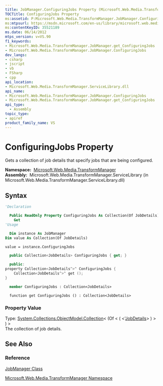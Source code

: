 ```yaml
---
title: JobManager.ConfiguringJobs Property (Microsoft.Web.Media.TransformManager)
TOCTitle: ConfiguringJobs Property
ms:assetid: P:Microsoft.Web.Media.TransformManager.JobManager.ConfiguringJobs
ms:mtpsurl: https://msdn.microsoft.com/en-us/library/microsoft.web.media.transformmanager.jobmanager.configuringjobs(v=VS.90)
ms:contentKeyID: 35521189
ms.date: 06/14/2012
mtps_version: v=VS.90
f1_keywords:
- Microsoft.Web.Media.TransformManager.JobManager.get_ConfiguringJobs
- Microsoft.Web.Media.TransformManager.JobManager.ConfiguringJobs
dev_langs:
- csharp
- jscript
- vb
- FSharp
- cpp
api_location:
- Microsoft.Web.Media.TransformManager.ServiceLibrary.dll
api_name:
- Microsoft.Web.Media.TransformManager.JobManager.ConfiguringJobs
- Microsoft.Web.Media.TransformManager.JobManager.get_ConfiguringJobs
api_type:
  - Assembly
topic_type:
- apiref
product_family_name: VS
---
```


# ConfiguringJobs Property

Gets a collection of job details that specify jobs that are being configured.

**Namespace:**  [Microsoft.Web.Media.TransformManager](microsoft-web-media-transformmanager-namespace.md)  
**Assembly:**  Microsoft.Web.Media.TransformManager.ServiceLibrary (in Microsoft.Web.Media.TransformManager.ServiceLibrary.dll)

## Syntax

```vb
'Declaration

  Public ReadOnly Property ConfiguringJobs As Collection(Of JobDetails)
    Get
'Usage

  Dim instance As JobManager
Dim value As Collection(Of JobDetails)

value = instance.ConfiguringJobs
```

```csharp
  public Collection<JobDetails> ConfiguringJobs { get; }
```

```cpp
  public:
property Collection<JobDetails^>^ ConfiguringJobs {
    Collection<JobDetails^>^ get ();
}
```

``` fsharp
  member ConfiguringJobs : Collection<JobDetails>
```

```jscript
  function get ConfiguringJobs () : Collection<JobDetails>
```

### Property Value

Type: [System.Collections.ObjectModel.Collection](https://msdn.microsoft.com/library/ms132397)\< (Of \< ( \<'[JobDetails](jobdetails-class-microsoft-web-media-transformmanager.md)\> ) \> ) \>  
The collection of job details.  

## See Also

### Reference

[JobManager Class](jobmanager-class-microsoft-web-media-transformmanager.md)

[Microsoft.Web.Media.TransformManager Namespace](microsoft-web-media-transformmanager-namespace.md)

